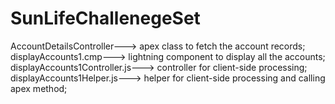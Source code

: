 # SunLifeChallenegeSet

AccountDetailsController---> apex class to fetch the account records;
displayAccounts1.cmp---> lightning component to display all the accounts;
displayAccounts1Controller.js---> controller for client-side processing;
displayAccounts1Helper.js---> helper for client-side processing and calling apex method;
